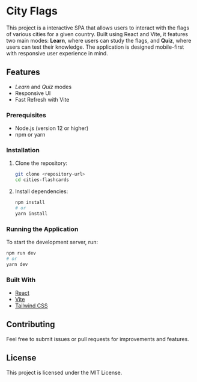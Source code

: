 # City Flags

This project is a interactive SPA that allows users to interact with the flags of various cities for a given country. Built using React and Vite, it features two main modes: **Learn**, where users can study the flags, and **Quiz**, where users can test their knowledge. The application is designed mobile-first with responsive user experience in mind.

## Features

- _Learn_ and _Quiz_ modes
- Responsive UI
- Fast Refresh with Vite

### Prerequisites

- Node.js (version 12 or higher)
- npm or yarn

### Installation

1. Clone the repository:
   ```bash
   git clone <repository-url>
   cd cities-flashcards
   ```
2. Install dependencies:
   ```bash
   npm install
   # or
   yarn install
   ```

### Running the Application

To start the development server, run:

```bash
npm run dev
# or
yarn dev
```

### Built With

- [React](https://reactjs.org/)
- [Vite](https://vitejs.dev/)
- [Tailwind CSS](https://tailwindcss.com/)

## Contributing

Feel free to submit issues or pull requests for improvements and features.

## License

This project is licensed under the MIT License.
